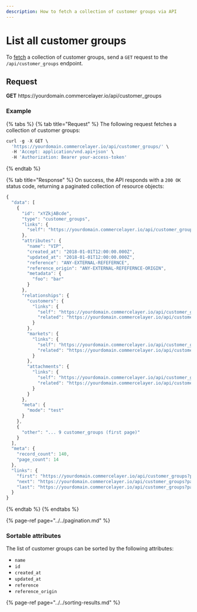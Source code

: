 ```yaml
---
description: How to fetch a collection of customer groups via API
---
```


# List all customer groups

To <a href="https://docs.commercelayer.io/developers/fetching-resources" target="_blank">fetch</a> a collection of customer groups, send a `GET` request to the `/api/customer_groups` endpoint.

## Request

**GET** https://<i></i>yourdomain.commercelayer.io/api/customer_groups

### **Example**

{% tabs %}
{% tab title="Request" %}
The following request fetches a collection of customer groups:

```javascript
curl -g -X GET \
  'https://yourdomain.commercelayer.io/api/customer_groups/' \
  -H 'Accept: application/vnd.api+json' \
  -H 'Authorization: Bearer your-access-token'
```
{% endtab %}

{% tab title="Response" %}
On success, the API responds with a `200 OK` status code, returning a paginated collection of resource objects:

```javascript
{
  "data": [
    {
      "id": "xYZkjABcde",
      "type": "customer_groups",
      "links": {
        "self": "https://yourdomain.commercelayer.io/api/customer_groups/xYZkjABcde"
      },
      "attributes": {
        "name": "VIP",
        "created_at": "2018-01-01T12:00:00.000Z",
        "updated_at": "2018-01-01T12:00:00.000Z",
        "reference": "ANY-EXTERNAL-REFEFERNCE",
        "reference_origin": "ANY-EXTERNAL-REFEFERNCE-ORIGIN",
        "metadata": {
          "foo": "bar"
        }
      },
      "relationships": {
        "customers": {
          "links": {
            "self": "https://yourdomain.commercelayer.io/api/customer_groups/xYZkjABcde/relationships/customers",
            "related": "https://yourdomain.commercelayer.io/api/customer_groups/xYZkjABcde/customers"
          }
        },
        "markets": {
          "links": {
            "self": "https://yourdomain.commercelayer.io/api/customer_groups/xYZkjABcde/relationships/markets",
            "related": "https://yourdomain.commercelayer.io/api/customer_groups/xYZkjABcde/markets"
          }
        },
        "attachments": {
          "links": {
            "self": "https://yourdomain.commercelayer.io/api/customer_groups/xYZkjABcde/relationships/attachments",
            "related": "https://yourdomain.commercelayer.io/api/customer_groups/xYZkjABcde/attachments"
          }
        }
      },
      "meta": {
        "mode": "test"
      }
    },
    {
      "other": "... 9 customer_groups (first page)"
    }
  ],
  "meta": {
    "record_count": 140,
    "page_count": 14
  },
  "links": {
    "first": "https://yourdomain.commercelayer.io/api/customer_groups?page[number]=1&page[size]=10",
    "next": "https://yourdomain.commercelayer.io/api/customer_groups?page[number]=2&page[size]=10",
    "last": "https://yourdomain.commercelayer.io/api/customer_groups?page[number]=14&page[size]=10"
  }
}
```
{% endtab %}
{% endtabs %}

{% page-ref page="../../pagination.md" %}

### Sortable attributes

The list of customer groups can be sorted by the following attributes:

* `name`
* `id`
* `created_at`
* `updated_at`
* `reference`
* `reference_origin`

{% page-ref page="../../sorting-results.md" %}

